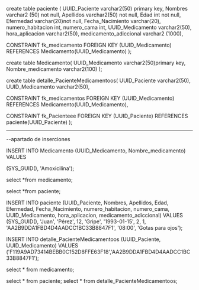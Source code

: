 create table paciente
( UUID_Paciente varchar2(50) primary key, 
Nombres varchar2 (50) not null, 
Apellidos varchar2(50) not null,
Edad int not null, 
Efermedad varchar(20)not null,
Fecha_Nacimiento varchar(20), 
numero_habitacion int,
numero_cama int,
UUID_Medicamento varchar2(50),
hora_aplicacion varchar2(50), 
medicamento_adiccional varchar2 (1000),

CONSTRAINT fk_medicamento 
FOREIGN KEY (UUID_Medicamento) 
REFERENCES Medicamento(UUID_Medicamento) 
);

create table Medicamento(
UUID_Medicamento varchar2(50)primary key, 
Nombre_medicamento varchar2(100)
);

create table detalle_PacienteMedicamentoos( 
UUID_Paciente varchar2(50), 
UUID_Medicamento varchar2(50),

CONSTRAINT fk_medicamentos 
FOREIGN KEY (UUID_Medicamento) 
REFERENCES Medicamento(UUID_Medicamento), 

CONSTRAINT fk_Pacienteee 
FOREIGN KEY (UUID_Paciente) 
REFERENCES paciente(UUID_Paciente) 
);


-------------------------------------------------------------------------------------------------------------------------------------------------------------------
--apartado de inserciones


INSERT INTO Medicamento (UUID_Medicamento, Nombre_medicamento) VALUES 

(SYS_GUID(), 'Amoxicilina');

select *from medicamento;

select *from paciente;

INSERT INTO paciente (UUID_Paciente, Nombres, Apellidos, Edad, Efermedad, Fecha_Nacimiento, numero_habitacion, numero_cama, UUID_Medicamento, hora_aplicacion, medicamento_adiccional)
VALUES 
(SYS_GUID(), 'Juan', 'Pérez', 12, 'Gripe', '1993-01-15', 2, 1, 'AA2B9DDA1FBD4D4AADCC1BC33B8847F1', '08:00', 'Gotas para ojos');

INSERT INTO detalle_PacienteMedicamentoos (UUID_Paciente, UUID_Medicamento)
VALUES 
('F119A9AD73414BEBB0C152D8FFE63F18','AA2B9DDA1FBD4D4AADCC1BC33B8847F1');

select * from medicamento;

select * from paciente;
select * from detalle_PacienteMedicamentoos;
